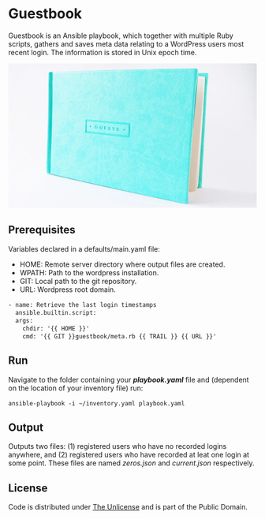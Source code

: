 # Guestbook

Guestbook is an Ansible playbook, which together with multiple Ruby scripts, gathers and saves meta data relating to a WordPress users most recent login. The information is stored in Unix epoch time.

![Book](book.webp)

## Prerequisites

Variables declared in a defaults/main.yaml file:

- HOME: Remote server directory where output files are created.
- WPATH: Path to the wordpress installation.
- GIT: Local path to the git repository.
- URL: Wordpress root domain.

```console
- name: Retrieve the last login timestamps
  ansible.builtin.script:
  args:
    chdir: '{{ HOME }}'
    cmd: '{{ GIT }}guestbook/meta.rb {{ TRAIL }} {{ URL }}'
```

## Run

Navigate to the folder containing your ***playbook.yaml*** file and (dependent on the location of your inventory file) run:

```console
ansible-playbook -i ~/inventory.yaml playbook.yaml
```

## Output

Outputs two files: (1) registered users who have no recorded logins anywhere, and (2) registered users who have recorded at leat one login at some point. These files are named *zeros.json* and *current.json* respectively.

## License

Code is distributed under [The Unlicense](https://github.com/nausicaan/free/blob/main/LICENSE.md) and is part of the Public Domain.
